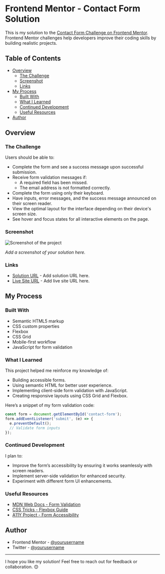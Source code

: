 # Frontend Mentor - Contact Form Solution

This is my solution to the [Contact Form Challenge on Frontend Mentor](https://www.frontendmentor.io/challenges/contact-form--G-hYlqKJj). Frontend Mentor challenges help developers improve their coding skills by building realistic projects.

## Table of Contents

- [Overview](#overview)
  - [The Challenge](#the-challenge)
  - [Screenshot](#screenshot)
  - [Links](#links)
- [My Process](#my-process)
  - [Built With](#built-with)
  - [What I Learned](#what-i-learned)
  - [Continued Development](#continued-development)
  - [Useful Resources](#useful-resources)
- [Author](#author)

## Overview

### The Challenge

Users should be able to:

- Complete the form and see a success message upon successful submission.
- Receive form validation messages if:
  - A required field has been missed.
  - The email address is not formatted correctly.
- Complete the form using only their keyboard.
- Have inputs, error messages, and the success message announced on their screen reader.
- View the optimal layout for the interface depending on their device's screen size.
- See hover and focus states for all interactive elements on the page.

### Screenshot

![Screenshot of the project](./screenshot.jpg)

_Add a screenshot of your solution here._

### Links

- [Solution URL](#) - Add solution URL here.
- [Live Site URL](#) - Add live site URL here.

## My Process

### Built With

- Semantic HTML5 markup
- CSS custom properties
- Flexbox
- CSS Grid
- Mobile-first workflow
- JavaScript for form validation

### What I Learned

This project helped me reinforce my knowledge of:

- Building accessible forms.
- Using semantic HTML for better user experience.
- Implementing client-side form validation with JavaScript.
- Creating responsive layouts using CSS Grid and Flexbox.

Here’s a snippet of my form validation code:

```js
const form = document.getElementById('contact-form');
form.addEventListener('submit', (e) => {
  e.preventDefault();
  // Validate form inputs
});
```

### Continued Development

I plan to:

- Improve the form’s accessibility by ensuring it works seamlessly with screen readers.
- Implement server-side validation for enhanced security.
- Experiment with different form UI enhancements.

### Useful Resources

- [MDN Web Docs - Form Validation](https://developer.mozilla.org/en-US/docs/Learn/Forms/Form_validation)
- [CSS Tricks - Flexbox Guide](https://css-tricks.com/snippets/css/a-guide-to-flexbox/)
- [A11Y Project - Form Accessibility](https://www.a11yproject.com/posts/how-to-improve-your-form-accessibility/)

## Author

- Frontend Mentor - [@yourusername](https://www.frontendmentor.io/profile/yourusername)
- Twitter - [@yourusername](https://twitter.com/yourusername)

---

I hope you like my solution! Feel free to reach out for feedback or collaboration. 😊


